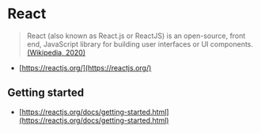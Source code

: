 # React
> React (also known as React.js or ReactJS) is an open-source, front end, JavaScript library for building user interfaces or UI components.
> [(Wikipedia, 2020)](https://en.wikipedia.org/wiki/React_(web_framework))

- [https://reactjs.org/](https://reactjs.org/)

## Getting started
- [https://reactjs.org/docs/getting-started.html](https://reactjs.org/docs/getting-started.html)
